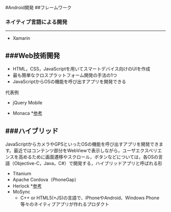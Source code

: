 #Android開発
##フレームワーク
### ネイティブ言語による開発
---

- Xamarin

###Web技術開発
---
- HTML，CSS，JavaScriptを用いてスマートデバイス向けのUIを作成
- 最も簡単なクロスプラットフォーム開発の手法の1つ
- JavaScriptからOSの機能を呼び出すアプリを開発できる

代表例

* jQuery Mobile

* Monaca
  *[参考](http://www.asial.co.jp/business/mobile/) 

###ハイブリッド
---
JavaScriptからカメラやGPSといったOSの機能を呼び出すアプリを開発できます。最近ではコンテンツ部分をWebViewで表示しながら，ユーザエクスペリエンスを高めるために画面遷移やスクロール，ボタンなどについては，各OSの言語（Objective-C，Java，C#）で開発する，ハイブリッドアプリと呼ばれる形

* Titanium
* Apache Cordova（PhoneGap）
* Herlock
  *[参考](https://herlock.do)
* MoSync
  - C++ or HTML5(+JS)の言語で、iPhoneやAndroid、Windows Phone等々のネイティブアプリが作れるプロダクト